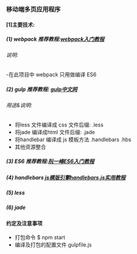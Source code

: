 
### 移动端多页应用程序
#### [1]主要技术:
##### (1) webpack 推荐教程:[webpack入门教程](https://fakefish.github.io/react-webpack-cookbook/index.html)
###### 说明:
-在此项目中 webpack 只用做编译 ES6

##### (2) gulp 推荐教程: [gulp中文网](http://www.gulpjs.com.cn/docs/api/)
###### 用途&说明:
- 将less 文件编译成 css 文件后缀: .less
- 将jade 编译成html 文件后缀: .jade
- 将handlebar 编译成 js 模板方法  .handlebars .hbs
- 其他资源整合
##### (3) ES6 推荐教程:[阮一峰ES6入门教程](http://es6.ruanyifeng.com/)
##### (4) handlebars [js模版引擎handlebars.js实用教程](http://www.cnblogs.com/iyangyuan/archive/2013/12/12/3471227.html)
##### (5) less
##### (6) jade
#### 约定及注意事项

- 打包命令 $ npm start
- 编译及打包的配置文件 gulpfile.js
